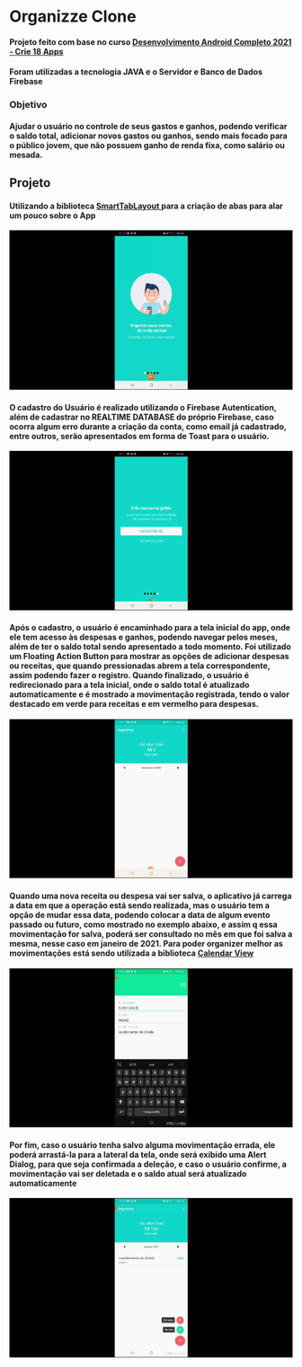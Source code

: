 # Organizze Clone

#### Projeto feito com base no curso <a href="https://www.udemy.com/course/curso-de-desenvolvimento-android-oreo/"> Desenvolvimento Android Completo 2021 - Crie 18 Apps </a>

#### Foram utilizadas a tecnologia JAVA e o Servidor e Banco de Dados Firebase

### Objetivo

#### Ajudar o usuário no controle de seus gastos e ganhos, podendo verificar o saldo total, adicionar novos gastos ou ganhos, sendo mais focado para o público jovem, que não possuem ganho de renda fixa, como salário ou mesada.

## Projeto

#### Utilizando a biblioteca <a href="https://github.com/ogaclejapan/SmartTabLayout"> SmartTabLayout </a> para a criação de abas para alar um pouco sobre o App

<img heigth="500" src="https://github.com/SouzaGiovanna/CursoAndroid/blob/master/README/README_Organizze_1.gif">

#### O cadastro do Usuário é realizado utilizando o Firebase Autentication, além de cadastrar no REALTIME DATABASE do próprio Firebase, caso ocorra algum erro durante a criação da conta, como email já cadastrado, entre outros, serão apresentados em forma de Toast para o usuário.

<img heigth="500" src="https://github.com/SouzaGiovanna/CursoAndroid/blob/master/README/README_Organizze_2.gif">

#### Após o cadastro, o usuário é encaminhado para a tela inicial do app, onde ele tem acesso às despesas e ganhos, podendo navegar pelos meses, além de ter o saldo total sendo apresentado a todo momento. Foi utilizado um Floating Action Button para mostrar as opções de adicionar despesas ou receitas, que quando pressionadas abrem a tela correspondente, assim podendo fazer o registro. Quando finalizado, o usuário é redirecionado para a tela inicial, onde o saldo total é atualizado automaticamente e é mostrado a movimentação registrada, tendo o valor destacado em verde para receitas e em vermelho para despesas.

<img heigth="500" src="https://github.com/SouzaGiovanna/CursoAndroid/blob/master/README/README_Organizze_3.gif">

#### Quando uma nova receita ou despesa vai ser salva, o aplicativo já carrega a data em que a operação está sendo realizada, mas o usuário tem a opção de mudar essa data, podendo colocar a data de algum evento passado ou futuro, como mostrado no exemplo abaixo, e assim q essa movimentação for salva, poderá ser consultado no mês em que foi salva a mesma, nesse caso em janeiro de 2021. Para poder organizer melhor as movimentações está sendo utilizada a biblioteca <a href="https://github.com/prolificinteractive/material-calendarview"> Calendar View </a>

<img heigth="500" src="https://github.com/SouzaGiovanna/CursoAndroid/blob/master/README/README_Organizze_4.gif">

#### Por fim, caso o usuário tenha salvo alguma movimentação errada, ele poderá arrastá-la para a lateral da tela, onde será exibido uma Alert Dialog, para que seja confirmada a deleção, e caso o usuário confirme, a movimentação vai ser deletada e o saldo atual será atualizado automaticamente

<img heigth="500" src="https://github.com/SouzaGiovanna/CursoAndroid/blob/master/README/README_Organizze_5.gif">
